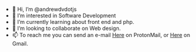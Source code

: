 - 👋 Hi, I’m @andrewdvdotjs
- 👀 I’m interested in Software Development
- 🌱 I’m currently learning about front end and php.
- 💞️ I’m looking to collaborate on Web design.
- 📫 To reach me you can send an e-mail <a href="mailto:andre.duarte.vieira06@protonmail.com">Here</a> on ProtonMail, or <a href="mailto:andre.duarte.vieira06@gmail.com">Here</a> on Gmail. 

<!---
andrewdvdotjs/andrewdvdotjs is a ✨ special ✨ repository because its `README.md` (this file) appears on your GitHub profile.
You can click the Preview link to take a look at your changes.
--->
